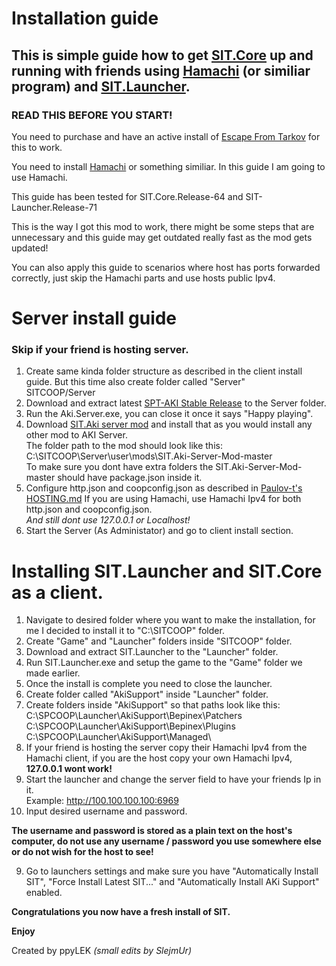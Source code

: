 # Installation guide

## This is simple guide how to get [SIT.Core](https://github.com/paulov-t/SIT.Core) up and running with friends using [Hamachi](https://www.vpn.net/) (or similiar program) and [SIT.Launcher](https://github.com/paulov-t/SIT.Launcher).

### READ THIS BEFORE YOU START!
You need to purchase and have an active install of [Escape From Tarkov](https://www.escapefromtarkov.com/) for this to work.

You need to install [Hamachi](https://www.vpn.net/) or something similiar. In this guide I am going to use Hamachi.

This guide has been tested for SIT.Core.Release-64 and SIT-Launcher.Release-71

This is the way I got this mod to work, there might be some steps that are unnecessary and this guide may get outdated really fast as the mod gets updated!

You can also apply this guide to scenarios where host has ports forwarded correctly, just skip the Hamachi parts and use hosts public Ipv4.

# Server install guide 
### Skip if your friend is hosting server.
1. Create same kinda folder structure as described in the client install guide.
But this time also create folder called "Server"\
SITCOOP/Server
2. Download and extract latest [SPT-AKI Stable Release](https://dev.sp-tarkov.com/SPT-AKI/Stable-releases/releases) to the Server folder.
3. Run the Aki.Server.exe, you can close it once it says "Happy playing".
4. Download [SIT.Aki server mod](https://github.com/paulov-t/SIT.Aki-Server-Mod) and install that as you would install any other mod to AKI Server.\
The folder path to the mod should look like this:\
C:\SITCOOP\Server\user\mods\SIT.Aki-Server-Mod-master\
To make sure you dont have extra folders the SIT.Aki-Server-Mod-master should have package.json inside it.
5. Configure http.json and coopconfig.json as described in [Paulov-t's HOSTING.md](https://github.com/paulov-t/SIT.Core/wiki/Hosting-English)
If you are using Hamachi, use Hamachi Ipv4 for both http.json and coopconfig.json.\
*And still dont use 127.0.0.1 or Localhost!*
6. Start the Server (As Administator) and go to client install section.

# Installing SIT.Launcher and SIT.Core as a client.

1. Navigate to desired folder where you want to make the installation, for me I decided to install it to "C:\SITCOOP" folder.
2. Create "Game" and "Launcher" folders inside "SITCOOP" folder.
3. Download and extract SIT.Launcher to the "Launcher" folder.
4. Run SIT.Launcher.exe and setup the game to the "Game" folder we made earlier.
5. Once the install is complete you need to close the launcher.
6. Create folder called "AkiSupport" inside "Launcher" folder.
7. Create folders inside "AkiSupport" so that paths look like this:\
C:\SPCOOP\Launcher\AkiSupport\Bepinex\Patchers\
C:\SPCOOP\Launcher\AkiSupport\Bepinex\Plugins\
C:\SPCOOP\Launcher\AkiSupport\Managed\
6. If your friend is hosting the server copy their Hamachi Ipv4 from the Hamachi client, if you are the host copy your own Hamachi Ipv4, **127.0.0.1 wont work!**
7. Start the launcher and change the server field to have your friends Ip in it.\
Example: http://100.100.100.100:6969
8. Input desired username and password. 

**The username and password is stored as a plain text on the host's computer, do not use any username / password you use somewhere else or do not wish for the host to see!**

9. Go to launchers settings and make sure you have "Automatically Install SIT", "Force Install Latest SIT..." and "Automatically Install AKi Support" enabled.

**Congratulations you now have a fresh install of SIT.**

**Enjoy**

Created by ppyLEK *(small edits by SlejmUr)*